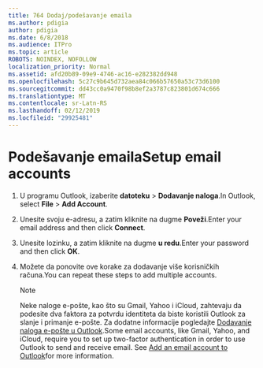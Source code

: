 ```yaml
---
title: 764 Dodaj/podešavanje emaila
ms.author: pdigia
author: pdigia
ms.date: 6/8/2018
ms.audience: ITPro
ms.topic: article
ROBOTS: NOINDEX, NOFOLLOW
localization_priority: Normal
ms.assetid: afd20b89-09e9-4746-ac16-e282382dd948
ms.openlocfilehash: 5c27c9b645d732aea84c066b57650a53c73d6100
ms.sourcegitcommit: dd43cc0a9470f98b8ef2a3787c823801d674c666
ms.translationtype: MT
ms.contentlocale: sr-Latn-RS
ms.lasthandoff: 02/12/2019
ms.locfileid: "29925481"
---
```

# <a name="setup-email-accounts"></a><span data-ttu-id="79886-102">Podešavanje emaila</span><span class="sxs-lookup"><span data-stu-id="79886-102">Setup email accounts</span></span>

1. <span data-ttu-id="79886-103">U programu Outlook, izaberite **datoteku** \> **Dodavanje naloga**.</span><span class="sxs-lookup"><span data-stu-id="79886-103">In Outlook, select **File** \> **Add Account**.</span></span>
    
2. <span data-ttu-id="79886-104">Unesite svoju e-adresu, a zatim kliknite na dugme **Poveži**.</span><span class="sxs-lookup"><span data-stu-id="79886-104">Enter your email address and then click **Connect**.</span></span>
    
3. <span data-ttu-id="79886-105">Unesite lozinku, a zatim kliknite na dugme **u redu**.</span><span class="sxs-lookup"><span data-stu-id="79886-105">Enter your password and then click **OK**.</span></span>
    
4. <span data-ttu-id="79886-106">Možete da ponovite ove korake za dodavanje više korisničkih računa.</span><span class="sxs-lookup"><span data-stu-id="79886-106">You can repeat these steps to add multiple accounts.</span></span>
    
    > [!NOTE]
    > <span data-ttu-id="79886-p101">Neke naloge e-pošte, kao što su Gmail, Yahoo i iCloud, zahtevaju da podesite dva faktora za potvrdu identiteta da biste koristili Outlook za slanje i primanje e-pošte. Za dodatne informacije pogledajte [Dodavanje naloga e-pošte u Outlook](https://support.office.com/article/6e27792a-9267-4aa4-8bb6-c84ef146101b.aspx).</span><span class="sxs-lookup"><span data-stu-id="79886-p101">Some email accounts, like Gmail, Yahoo, and iCloud, require you to set up two-factor authentication in order to use Outlook to send and receive email. See [Add an email account to Outlook](https://support.office.com/article/6e27792a-9267-4aa4-8bb6-c84ef146101b.aspx)for more information.</span></span> 
  

